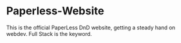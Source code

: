 # Paperless-Website
This is the official PaperLess DnD website, getting a steady hand on webdev. Full Stack is the keyword.
